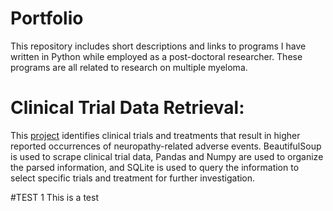 # Portfolio
This repository includes short descriptions and links to programs I have written in Python while employed as a post-doctoral researcher.  These programs are all related to research on multiple myeloma.  


# Clinical Trial Data Retrieval:
This [project](https://github.com/NBlixt/Portfolio/tree/master/Clinical%20Trial%20Data%20Retrieval) identifies clinical trials and treatments that result in higher reported occurrences of neuropathy-related adverse events.  BeautifulSoup is used to scrape clinical trial data, Pandas and Numpy are used to organize the parsed information, and SQLite is used to query the information to select specific trials and treatment for further investigation.  

#TEST 1
This is a test
